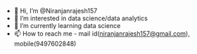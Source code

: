 - 👋 Hi, I’m @Niranjanrajesh157
- 👀 I’m interested in data science/data analytics
- 🌱 I’m currently learning data science
- 📫 How to reach me - mail id(niranjanrajesh157@gmail.com), mobile(9497602848)

<!---
Niranjanrajesh157/Niranjanrajesh157 is a ✨ special ✨ repository because its `README.md` (this file) appears on your GitHub profile.
You can click the Preview link to take a look at your changes.
--->
